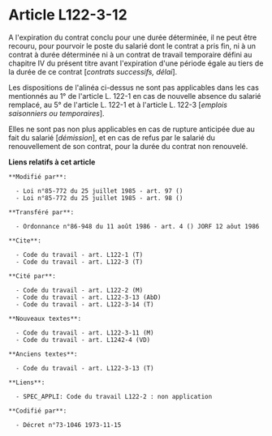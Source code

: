 # Article L122-3-12

A l'expiration du contrat conclu pour une durée déterminée, il ne peut être recouru, pour pourvoir le poste du salarié dont
le contrat a pris fin, ni à un contrat à durée déterminée ni à un contrat de travail temporaire défini au chapitre IV du
présent titre avant l'expiration d'une période égale au tiers de la durée de ce contrat [*contrats successifs, délai*].

Les dispositions de l'alinéa ci-dessus ne sont pas applicables dans les cas mentionnés au 1° de l'article L. 122-1 en cas de
nouvelle absence du salarié remplacé, au 5° de l'article L. 122-1 et à l'article L. 122-3 [*emplois saisonniers ou
temporaires*].

Elles ne sont pas non plus applicables en cas de rupture anticipée due au fait du salarié [*démission*], et en cas de refus
par le salarié du renouvellement de son contrat, pour la durée du contrat non renouvelé.

**Liens relatifs à cet article**

	**Modifié par**:

	  - Loi n°85-772 du 25 juillet 1985 - art. 97 ()
	  - Loi n°85-772 du 25 juillet 1985 - art. 98 ()

	**Transféré par**:

	  - Ordonnance n°86-948 du 11 août 1986 - art. 4 () JORF 12 aôut 1986

	**Cite**:

	  - Code du travail - art. L122-1 (T)
	  - Code du travail - art. L122-3 (T)

	**Cité par**:

	  - Code du travail - art. L122-2 (M)
	  - Code du travail - art. L122-3-13 (AbD)
	  - Code du travail - art. L122-3-14 (T)

	**Nouveaux textes**:

	  - Code du travail - art. L122-3-11 (M)
	  - Code du travail - art. L1242-4 (VD)

	**Anciens textes**:

	  - Code du travail - art. L122-3-13 (T)

	**Liens**:

	  - SPEC_APPLI: Code du travail L122-2 : non application

	**Codifié par**:

	  - Décret n°73-1046 1973-11-15
